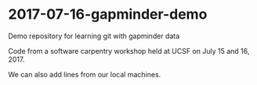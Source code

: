 # 2017-07-16-gapminder-demo
Demo repository for learning git with gapminder data

Code from a software carpentry workshop held at UCSF on July 15 and 16, 2017.

We can also add lines from our local machines. 
